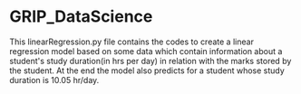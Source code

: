 # GRIP_DataScience
This linearRegression.py file contains the codes to create a linear regression model based on some data which contain information about a student's study duration(in hrs per day) in relation with the marks stored by the student.  At the end the model also predicts for a student whose study duration is 10.05 hr/day.
